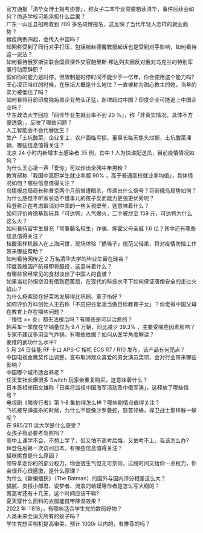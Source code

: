 官方通报「清华女博士报考协警」，称女子二本毕业常臆想读清华，事件后续会如何？伪造学校可能承担什么后果？  
广东一山区县招聘收到 700 多名硕博报名，这反映了当代年轻人怎样的就业趋势？  
猴痘病例四起，会传入中国吗？  
知网称受到了同行对手打压，包括被赵德馨教授起诉也是受到对手影响，如何看待这一说法？  
如何看待俄罗斯驻联合国资深外交官鲍里斯·邦达列夫因反对俄对乌克兰的特别军事行动而辞职？  
假如你的能力是时停，但限制是时停时间不能少于一亿年，你会使用这个能力吗?  
王心凌正当红的时候，在乐坛大概是什么地位？一直被称为甜心教主的她，当年的实力被低估了吗？  
如何看待目前印度独角兽企业势头正猛，新增超过中国？印度企业可能追上中国企业吗？  
华东政法大学回应「网传毕业生就业率不到 20 %」，称「非真实情况，具体不方便透露」，反映了哪些问题？  
人工智能会不会代替医生？  
生产「土坑酸菜」企业复工，农户面临亏损，董事长每天焦头烂额，土坑酸菜滞销，哪些信息值得关注？  
北京 24 小时内新增本土感染者 35 例，其中 1 人为快递配送员，目前疫情情况如何？  
为什么王心凌一声「爱你」可以炸出全网中年男粉？  
教育部称「我国中高职学生就业率超 90% ，高于普通高校就业率均值」，具体情况如何？哪些信息值得关注？  
乌情报总局局长称普京两个月前曾遭暗杀，传递出什么信号？目前俄乌局势如何？  
为什么感觉不听家长话不懂事儿的孩子反而能力更强更优秀呢？  
拜登称正在考虑取消对中国的一些关税壁垒，这意味着什么？  
如何评价肯德基新玩具「可达鸭」人气爆火，二手被炒至 159 元，可达鸭为什么这么火？  
如何看待留学生冒充「常春藤名校生」诈骗、挥霍父母亲戚 1.6 亿？其中还有哪些信息值得关注？  
核酸采样机器人在上海问世，现场体验「捅嗓子」规范又轻柔，将对疫情防控工作带来哪些帮助？  
如何看待网传近 2 万名清华大学的毕业生留在硅谷？  
印度首艘国产航母即将服役，这意味着什么？  
有哪些曾经常见的食材淡出了中国人的食谱？  
如果当初孙悟空没有借到芭蕉扇，在现代的科技水平下如何保证唐僧安全的走过火焰山？  
为什么杨紫琼在好莱坞发展得比巩俐、章子怡好？  
如何评价万科创始人王石称「不应把谷爱凌当做目标教育子女」？你觉得中国父母在教育上存在哪些问题？  
「慢性 ×× 炎」都无法根治吗？有哪些是可以治愈的？  
韩系车一季度在华销量仅为 9.4 万辆，同比减少 39.3% ，主要受哪些因素影响？  
专家不建议多用空气炸锅，有哪些依据？如何从医学角度解读？  
姜维的武功什么水平?  
5 月 24 日佳能 RF 卡口 APS-C 相机 EOS R7 / R10 发布，该产品有何亮点？  
中国电视金鹰奖作出调整，宣布取消观众喜爱的男女演员奖项，会对行业带来哪些影响？  
中国哪个城市适合养老？  
任天堂社长爆很多 Switch 玩家会重复购买，这意味着什么？  
日本首相岸田文雄称「日美将监视中国海军活动及中俄军演」，这释放了哪些信号？  
电视剧《暗夜行者》第 1-8 集拍得怎么样？哪些剧情点值得关注？  
飞机被导弹追杀的时候，为什么不能像沙罗曼蛇，怒首领蜂，捍卫战士那样躲一躲呢？  
在 985/211 读大学是什么感受？  
女孩子有必要考驾照吗？  
高中上课学不会，不想上学了，但又怕不高考后悔，又怕考不上，我该怎么办?  
拜登任后第一次访问日本，有哪些信息值得关注？  
猫咪挑食是什么原因？  
领导拿走你的的部分权力，你会很生气但无可奈何，过段时间又给你一点权力，你会很开心很感激，是什么原理？  
为什么《新蝙蝠侠》（The Batman）的国外与国内评分相差这么大？  
猫腻、卖报小郎君、说梦者、流浪的蛤蟆等作者是怎么写大纲的？  
离高考还有十几天，这个时间应该干嘛?  
夏天穿什么面料的衣服能自带降温效果？  
2022 年「618」，有哪些适合学生党的数码好物？  
人类未来会消灭所有的蚊子吗？  
学生党想买相机提高审美，预计 1000r 以内的，有推荐的吗？  
